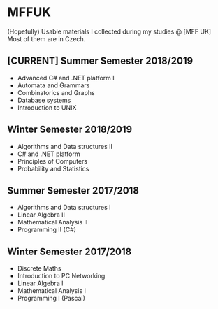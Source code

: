 # MFFUK
(Hopefully) Usable materials I collected during my studies @ [MFF UK]  
Most of them are in Czech.

## \[CURRENT\] Summer Semester 2018/2019
- Advanced C# and .NET platform I
- Automata and Grammars
- Combinatorics and Graphs
- Database systems
- Introduction to UNIX
## Winter Semester 2018/2019
- Algorithms and Data structures II
- C# and .NET platform
- Principles of Computers
- Probability and Statistics
## Summer Semester 2017/2018
- Algorithms and Data structures I
- Linear Algebra II
- Mathematical Analysis II
- Programming II (C#)
## Winter Semester 2017/2018
- Discrete Maths
- Introduction to PC Networking
- Linear Algebra I
- Mathematical Analysis I
- Programming I (Pascal)

